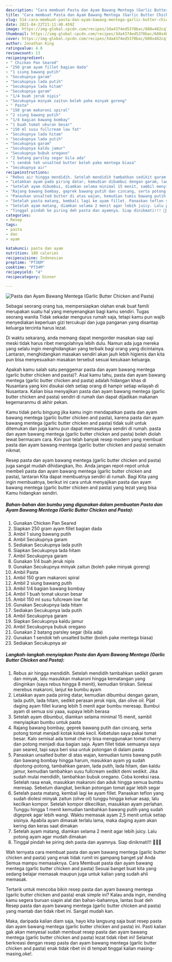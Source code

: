 ```yaml
---
description: "Cara membuat Pasta dan Ayam Bawang Mentega (Garlic Butter Chicken and Pasta) Sederhana dan Mudah Dibuat"
title: "Cara membuat Pasta dan Ayam Bawang Mentega (Garlic Butter Chicken and Pasta) Sederhana dan Mudah Dibuat"
slug: 514-cara-membuat-pasta-dan-ayam-bawang-mentega-garlic-butter-chicken-and-pasta-sederhana-dan-mudah-dibuat
date: 2021-04-22T21:11:40.459Z
image: https://img-global.cpcdn.com/recipes/3da4374ed5370bac/680x482cq70/pasta-dan-ayam-bawang-mentega-garlic-butter-chicken-and-pasta-foto-resep-utama.jpg
thumbnail: https://img-global.cpcdn.com/recipes/3da4374ed5370bac/680x482cq70/pasta-dan-ayam-bawang-mentega-garlic-butter-chicken-and-pasta-foto-resep-utama.jpg
cover: https://img-global.cpcdn.com/recipes/3da4374ed5370bac/680x482cq70/pasta-dan-ayam-bawang-mentega-garlic-butter-chicken-and-pasta-foto-resep-utama.jpg
author: Jonathan King
ratingvalue: 4.8
reviewcount: 13
recipeingredient:
- " Chicken Pan Seared"
- "250 gram ayam fillet bagian dada"
- "1 siung bawang putih"
- "Secukupnya garam"
- "Secukupnya lada putih"
- "Secukupnya lada hitam"
- "Secukupnya garam"
- "1/4 buah jeruk nipis"
- "Secukupnya minyak zaitun boleh pake minyak goreng"
- " Pasta"
- "150 gram makaroni spiral"
- "2 siung bawang putih"
- "1/4 bagian bawang bombay"
- "1 buah tomat ukuran besar"
- "150 ml susu fullcream low fat"
- "Secukupnya lada hitam"
- "Secukupnya lada putih"
- "Secukupnya garam"
- "Secukupnya kaldu jamur"
- "Secukupnya bubuk oregano"
- "2 batang parsley segar bila ada"
- "1 sendok teh unsalted butter boleh pake mentega biasa"
- "Secukupnya air"
recipeinstructions:
- "Rebus air hingga mendidih. Setelah mendidih tambahkan sedikit garam dan minyak, lalu masukkan makaroni hingga kematangan yang diinginkan (saya rebus hingga 8 menit), kemudian tiriskan. Selesai merebus makaroni, lanjut ke bumbu ayam"
- "Letakkan ayam pada piring datar, kemudian dibumbui dengan garam, lada putih, lada hitam, sedikit perasan jeruk nipis, dan olive oil. Pijat daging ayam fillet kurang lebih 5 menit agar bumbu meresap. Bumbui ayam di semua sisi yaaa, supaya lebih berasa"
- "Setelah ayam dibumbui, diamkan selama minimal 15 menit, sambil menyiapkan bumbu untuk pasta"
- "Rajang bawang bombay, geprek bawang putih dan cincang, serta potong tomat menjadi kotak kotak kecil. Kebetulan saya pakai tomat besar. Kalo semisal ada tomat cherry bisa menggunakan tomat cherry dan potong menjadi dua bagian saja. Ayam fillet tidak semuanya saya pan seared, tapi saya beri sisa untuk potongan di dalam pasta"
- "Panaskan unsalted butter di atas wajan, kemudian tumis bawang putih dan bawang bombay hingga harum, masukkan ayam yg sudah dipotong-potong, tambahkan garam, lada putih, lada hitam, dan kaldu jamur, kemudian tambahkan susu fullcream sedikit demi sedikit. Jika sudah mulai mendidih, tambahkan bubuk oregano. Coba koreksi rasa. Setelah rasa enak, masukkan makaroni dan aduk hingga semua bumbu meresap. Sebelum diangkat, berikan potongan tomat agar lebih segar"
- "Setelah pasta matang, kembali lagi ke ayam fillet. Panaskan teflon yang sudah diolesi minyak zaitun (olive oil) tunggu hingga keluar asap, lalu kecilkan kompor. Setelah kompor dikecilkan, masukkan ayam perlahan. Tunggu hingga 1 menit kemudian tambahkan bawang putih yang sudah digeprek agar lebih wangi. Waktu memasak ayam 2,5 menit untuk setiap sisinya. Apabila ayam dimasak terlalu lama, maka daging ayam akan kering dan keras saat dimakan"
- "Setelah ayam matang, diamkan selama 2 menit agar lebih juicy. Lalu potong ayam agar mudah dimakan"
- "Tinggal pindah ke piring deh pasta dan ayamnya. Siap dinikmati!!! 🥰🥰🥰"
categories:
- Resep
tags:
- pasta
- dan
- ayam

katakunci: pasta dan ayam 
nutrition: 189 calories
recipecuisine: Indonesian
preptime: "PT36M"
cooktime: "PT34M"
recipeyield: "4"
recipecategory: Dinner

---
```



![Pasta dan Ayam Bawang Mentega (Garlic Butter Chicken and Pasta)](https://img-global.cpcdn.com/recipes/3da4374ed5370bac/680x482cq70/pasta-dan-ayam-bawang-mentega-garlic-butter-chicken-and-pasta-foto-resep-utama.jpg)

Sebagai seorang orang tua, mempersiapkan olahan enak buat famili merupakan suatu hal yang menyenangkan bagi kamu sendiri. Tugas seorang  wanita Tidak sekadar mengurus rumah saja, tetapi kamu pun wajib menyediakan keperluan gizi tercukupi dan juga panganan yang disantap keluarga tercinta harus lezat.

Di waktu  sekarang, anda memang dapat mengorder masakan siap saji meski tidak harus ribet mengolahnya lebih dulu. Namun ada juga mereka yang selalu ingin menghidangkan yang terbaik bagi orang yang dicintainya. Lantaran, menghidangkan masakan sendiri akan jauh lebih higienis dan kita pun bisa menyesuaikan masakan tersebut sesuai kesukaan keluarga. 



Apakah kamu salah satu penggemar pasta dan ayam bawang mentega (garlic butter chicken and pasta)?. Asal kamu tahu, pasta dan ayam bawang mentega (garlic butter chicken and pasta) adalah hidangan khas di Nusantara yang kini disukai oleh setiap orang di hampir setiap wilayah di Nusantara. Kalian bisa menyajikan pasta dan ayam bawang mentega (garlic butter chicken and pasta) sendiri di rumah dan dapat dijadikan makanan kegemaranmu di akhir pekan.

Kamu tidak perlu bingung jika kamu ingin mendapatkan pasta dan ayam bawang mentega (garlic butter chicken and pasta), karena pasta dan ayam bawang mentega (garlic butter chicken and pasta) tidak sulit untuk ditemukan dan juga kamu pun dapat memasaknya sendiri di rumah. pasta dan ayam bawang mentega (garlic butter chicken and pasta) boleh diolah lewat bermacam cara. Kini pun telah banyak resep modern yang membuat pasta dan ayam bawang mentega (garlic butter chicken and pasta) semakin nikmat.

Resep pasta dan ayam bawang mentega (garlic butter chicken and pasta) juga sangat mudah dihidangkan, lho. Anda jangan repot-repot untuk membeli pasta dan ayam bawang mentega (garlic butter chicken and pasta), lantaran Kita dapat membuatnya sendiri di rumah. Bagi Kita yang ingin membuatnya, berikut ini cara untuk menyajikan pasta dan ayam bawang mentega (garlic butter chicken and pasta) yang lezat yang bisa Kamu hidangkan sendiri.

<!--inarticleads1-->

##### Bahan-bahan dan bumbu yang digunakan dalam pembuatan Pasta dan Ayam Bawang Mentega (Garlic Butter Chicken and Pasta):

1. Gunakan  Chicken Pan Seared
1. Siapkan 250 gram ayam fillet bagian dada
1. Ambil 1 siung bawang putih
1. Ambil Secukupnya garam
1. Sediakan Secukupnya lada putih
1. Siapkan Secukupnya lada hitam
1. Ambil Secukupnya garam
1. Gunakan 1/4 buah jeruk nipis
1. Gunakan Secukupnya minyak zaitun (boleh pake minyak goreng)
1. Ambil  Pasta
1. Ambil 150 gram makaroni spiral
1. Ambil 2 siung bawang putih
1. Ambil 1/4 bagian bawang bombay
1. Ambil 1 buah tomat ukuran besar
1. Ambil 150 ml susu fullcream low fat
1. Gunakan Secukupnya lada hitam
1. Sediakan Secukupnya lada putih
1. Ambil Secukupnya garam
1. Siapkan Secukupnya kaldu jamur
1. Ambil Secukupnya bubuk oregano
1. Gunakan 2 batang parsley segar (bila ada)
1. Gunakan 1 sendok teh unsalted butter (boleh pake mentega biasa)
1. Sediakan Secukupnya air




<!--inarticleads2-->

##### Langkah-langkah menyiapkan Pasta dan Ayam Bawang Mentega (Garlic Butter Chicken and Pasta):

1. Rebus air hingga mendidih. Setelah mendidih tambahkan sedikit garam dan minyak, lalu masukkan makaroni hingga kematangan yang diinginkan (saya rebus hingga 8 menit), kemudian tiriskan. Selesai merebus makaroni, lanjut ke bumbu ayam
1. Letakkan ayam pada piring datar, kemudian dibumbui dengan garam, lada putih, lada hitam, sedikit perasan jeruk nipis, dan olive oil. Pijat daging ayam fillet kurang lebih 5 menit agar bumbu meresap. Bumbui ayam di semua sisi yaaa, supaya lebih berasa
1. Setelah ayam dibumbui, diamkan selama minimal 15 menit, sambil menyiapkan bumbu untuk pasta
1. Rajang bawang bombay, geprek bawang putih dan cincang, serta potong tomat menjadi kotak kotak kecil. Kebetulan saya pakai tomat besar. Kalo semisal ada tomat cherry bisa menggunakan tomat cherry dan potong menjadi dua bagian saja. Ayam fillet tidak semuanya saya pan seared, tapi saya beri sisa untuk potongan di dalam pasta
1. Panaskan unsalted butter di atas wajan, kemudian tumis bawang putih dan bawang bombay hingga harum, masukkan ayam yg sudah dipotong-potong, tambahkan garam, lada putih, lada hitam, dan kaldu jamur, kemudian tambahkan susu fullcream sedikit demi sedikit. Jika sudah mulai mendidih, tambahkan bubuk oregano. Coba koreksi rasa. Setelah rasa enak, masukkan makaroni dan aduk hingga semua bumbu meresap. Sebelum diangkat, berikan potongan tomat agar lebih segar
1. Setelah pasta matang, kembali lagi ke ayam fillet. Panaskan teflon yang sudah diolesi minyak zaitun (olive oil) tunggu hingga keluar asap, lalu kecilkan kompor. Setelah kompor dikecilkan, masukkan ayam perlahan. Tunggu hingga 1 menit kemudian tambahkan bawang putih yang sudah digeprek agar lebih wangi. Waktu memasak ayam 2,5 menit untuk setiap sisinya. Apabila ayam dimasak terlalu lama, maka daging ayam akan kering dan keras saat dimakan
1. Setelah ayam matang, diamkan selama 2 menit agar lebih juicy. Lalu potong ayam agar mudah dimakan
1. Tinggal pindah ke piring deh pasta dan ayamnya. Siap dinikmati!!! 🥰🥰🥰




Wah ternyata cara membuat pasta dan ayam bawang mentega (garlic butter chicken and pasta) yang enak tidak rumit ini gampang banget ya! Anda Semua mampu memasaknya. Cara Membuat pasta dan ayam bawang mentega (garlic butter chicken and pasta) Sesuai banget buat kita yang sedang belajar memasak maupun juga untuk kalian yang sudah ahli memasak.

Tertarik untuk mencoba bikin resep pasta dan ayam bawang mentega (garlic butter chicken and pasta) enak simple ini? Kalau anda ingin, mending kamu segera buruan siapin alat dan bahan-bahannya, lantas buat deh Resep pasta dan ayam bawang mentega (garlic butter chicken and pasta) yang mantab dan tidak ribet ini. Sangat mudah kan. 

Maka, daripada kalian diam saja, hayo kita langsung saja buat resep pasta dan ayam bawang mentega (garlic butter chicken and pasta) ini. Pasti kalian gak akan menyesal sudah membuat resep pasta dan ayam bawang mentega (garlic butter chicken and pasta) lezat tidak ribet ini! Selamat berkreasi dengan resep pasta dan ayam bawang mentega (garlic butter chicken and pasta) enak tidak ribet ini di tempat tinggal kalian masing-masing,oke!.

